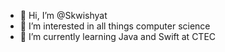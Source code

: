 - 👋 Hi, I’m @Skwishyat
- 👀 I’m interested in all things computer science
- 🌱 I’m currently learning Java and Swift at CTEC

<!---
Skwishyat/Skwishyat is a ✨ special ✨ repository because its `README.md` (this file) appears on your GitHub profile.
You can click the Preview link to take a look at your changes.
--->
